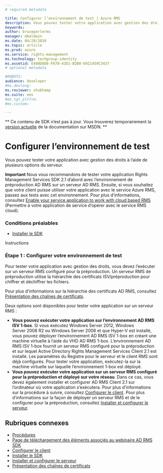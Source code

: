 ```yaml
---
# required metadata

title: Configurer l’environnement de test | Azure RMS
description: Vous pouvez tester votre application avec gestion des droits à l’aide de plusieurs options du serveur.
keywords:
author: bruceperlerms
manager: mbaldwin
ms.date: 04/28/2016
ms.topic: article
ms.prod: azure
ms.service: rights-management
ms.technology: techgroup-identity
ms.assetid: E480D8D6-F070-43D1-B2B0-6921459C3437
# optional metadata

#ROBOTS:
audience: developer
#ms.devlang:
ms.reviewer: shubhamp
ms.suite: ems
#ms.tgt_pltfrm:
#ms.custom:

---
```

** Ce contenu de SDK n’est pas à jour. Vous trouverez temporairement la [version actuelle](https://msdn.microsoft.com/library/windows/desktop/hh535290(v=vs.85).aspx) de la documentation sur MSDN. **
# Configurer l’environnement de test

Vous pouvez tester votre application avec gestion des droits à l’aide de plusieurs options du serveur.

**Important**  Nous vous recommandons de tester votre application Rights Management Services SDK 2.1 d’abord avec l’environnement de préproduction AD RMS sur un serveur AD RMS. Ensuite, si vous souhaitez que votre client puisse utiliser votre application avec le service Azure RMS, passez aux tests avec cet environnement. Pour plus d’informations, consultez [Enable your service application to work with cloud based RMS](how-to-use-file-api-with-aadrm-cloud.md) (Permettre à votre application de service d’opérer avec le service RMS cloud).

 

### Conditions préalables

-   [Installer le SDK](create-your-first-rights-aware-application.md)

Instructions

### Étape 1 : Configurer votre environnement de test

Pour tester votre application avec gestion des droits, vous devez l’exécuter sur un serveur RMS configuré pour la préproduction. Un serveur RMS de préproduction utilise la hiérarchie des certificats ISV/préproduction pour chiffrer et déchiffrer les fichiers.

Pour plus d’informations sur la hiérarchie des certificats AD RMS, consultez [Présentation des chaînes de certificats](understanding-certificate-chains.md).

Deux options sont disponibles pour tester votre application sur un serveur RMS :

-   **Vous pouvez exécuter votre application sur l’environnement AD RMS ISV 1-box**. Si vous exécutez Windows Server 2012, Windows Server 2008 R2 ou Windows Server 2008 et que Hyper-V est installé, vous pouvez déployer l’environnement AD RMS ISV 1-box en créant une machine virtuelle à l’aide du VHD AD RMS 1-box. L’environnement AD RMS ISV 1-box fournit un serveur RMS configuré pour la préproduction et sur lequel Active Directory Rights Management Services Client 2.1 est installé. Les paramètres du Registre pour le serveur et le client RMS sont déjà configurés. Pour tester votre application, exécutez-la sur la machine virtuelle sur laquelle l’environnement 1-box est déployé.
-   **Vous pouvez exécuter votre application sur un serveur RMS configuré pour la préproduction et déployé sur votre réseau**. Dans ce cas, vous devez également installer et configurer AD RMS Client 2.1 sur l’ordinateur où votre application s’exécutera. Pour plus d’informations sur la procédure à suivre, consultez [Configurer le client](how-to-configure-the-ad-rms-client-2-0.md). Pour plus d’informations sur la façon de déployer un serveur RMS et de le configurer pour la préproduction, consultez [Installer et configurer le serveur](how-to-install-and-configure-an-rms-server.md).

## Rubriques connexes

* [Procédures](how-to-use-msipc.md)
* [Page de téléchargement des éléments associés au webinaire AD RMS SDK](https://connect.microsoft.com/site1170/Downloads/DownloadDetails.aspx?DownloadID=42440)
* [Configurer le client](how-to-configure-the-ad-rms-client-2-0.md)
* [Installer le SDK](create-your-first-rights-aware-application.md)
* [Installer et configurer le serveur](how-to-install-and-configure-an-rms-server.md)
* [Présentation des chaînes de certificats](understanding-certificate-chains.md)
 

 





<!--HONumber=Jun16_HO1-->



